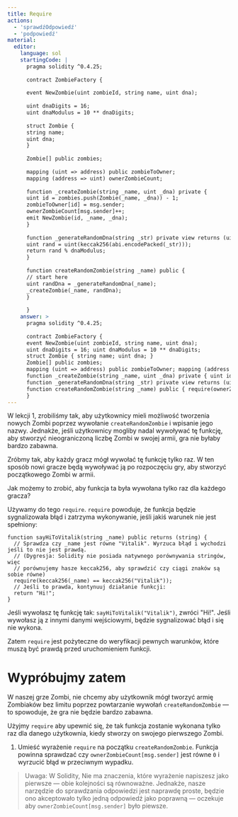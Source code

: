 ```yaml
---
title: Require
actions:
  - 'sprawdźOdpowiedź'
  - 'podpowiedź'
material:
  editor:
    language: sol
    startingCode: |
      pragma solidity ^0.4.25;
      
      contract ZombieFactory {
      
      event NewZombie(uint zombieId, string name, uint dna);
      
      uint dnaDigits = 16;
      uint dnaModulus = 10 ** dnaDigits;
      
      struct Zombie {
      string name;
      uint dna;
      }
      
      Zombie[] public zombies;
      
      mapping (uint => address) public zombieToOwner;
      mapping (address => uint) ownerZombieCount;
      
      function _createZombie(string _name, uint _dna) private {
      uint id = zombies.push(Zombie(_name, _dna)) - 1;
      zombieToOwner[id] = msg.sender;
      ownerZombieCount[msg.sender]++;
      emit NewZombie(id, _name, _dna);
      }
      
      function _generateRandomDna(string _str) private view returns (uint) {
      uint rand = uint(keccak256(abi.encodePacked(_str)));
      return rand % dnaModulus;
      }
      
      function createRandomZombie(string _name) public {
      // start here
      uint randDna = _generateRandomDna(_name);
      _createZombie(_name, randDna);
      }
      
      }
    answer: >
      pragma solidity ^0.4.25;
      
      contract ZombieFactory {
      event NewZombie(uint zombieId, string name, uint dna);
      uint dnaDigits = 16; uint dnaModulus = 10 ** dnaDigits;
      struct Zombie { string name; uint dna; }
      Zombie[] public zombies;
      mapping (uint => address) public zombieToOwner; mapping (address => uint) ownerZombieCount;
      function _createZombie(string _name, uint _dna) private { uint id = zombies.push(Zombie(_name, _dna)) - 1; zombieToOwner[id] = msg.sender; ownerZombieCount[msg.sender]++; emit NewZombie(id, _name, _dna); }
      function _generateRandomDna(string _str) private view returns (uint) { uint rand = uint(keccak256(abi.encodePacked(_str))); return rand % dnaModulus; }
      function createRandomZombie(string _name) public { require(ownerZombieCount[msg.sender] == 0); uint randDna = _generateRandomDna(_name); _createZombie(_name, randDna); }
      }
---
```

W lekcji 1, zrobiliśmy tak, aby użytkownicy mieli możliwość tworzenia nowych Zombi poprzez wywołanie `createRandomZombie` i wpisanie jego nazwy. Jednakże, jeśli użytkownicy mogliby nadal wywoływać tę funkcję, aby stworzyć nieograniczoną liczbę Zombi w swojej armii, gra nie byłaby bardzo zabawna.

Zróbmy tak, aby każdy gracz mógł wywołać tę funkcję tylko raz. W ten sposób nowi gracze będą wywoływać ją po rozpoczęciu gry, aby stworzyć początkowego Zombi w armii.

Jak możemy to zrobić, aby funkcja ta była wywołana tylko raz dla każdego gracza?

Używamy do tego `require`. `require` powoduje, że funkcja będzie sygnalizowała błąd i zatrzyma wykonywanie, jeśli jakiś warunek nie jest spełniony:

    function sayHiToVitalik(string _name) public returns (string) {
      // Sprawdza czy _name jest równe "Vitalik". Wyrzuca błąd i wychodzi jeśli to nie jest prawdą.
      // (Dygresja: Solidity nie posiada natywnego porównywania stringów, więc
      // porównujemy hasze keccak256, aby sprawdzić czy ciągi znaków są sobie równe)
      require(keccak256(_name) == keccak256("Vitalik"));
      // Jeśli to prawda, kontynuuj działanie funkcji:
      return "Hi!";
    }
    

Jeśli wywołasz tę funkcję tak: `sayHiToVitalik("Vitalik")`, zwróci "Hi!". Jeśli wywołasz ją z innymi danymi wejściowymi, będzie sygnalizować błąd i się nie wykona.

Zatem `require` jest pożyteczne do weryfikacji pewnych warunków, które muszą być prawdą przed uruchomieniem funkcji.

# Wypróbujmy zatem

W naszej grze Zombi, nie chcemy aby użytkownik mógł tworzyć armię Zombiaków bez limitu poprzez powtarzanie wywołań `createRandomZombie` — to spowoduje, że gra nie będzie bardzo zabawna.

Użyjmy `require` aby upewnić się, że tak funkcja zostanie wykonana tylko raz dla danego użytkownia, kiedy stworzy on swojego pierwszego Zombi.

1. Umieść wyrażenie `require` na początku `createRandomZombie`. Funkcja powinna sprawdzać czy `ownerZombieCount[msg.sender]` jest równe `0` i wyrzucić błąd w przeciwnym wypadku.

> Uwaga: W Solidity, Nie ma znaczenia, które wyrażenie napiszesz jako pierwsze — obie kolejności są równoważne. Jednakże, nasze narzędzie do sprawdzania odpowiedzi jest naprawdę proste, będzie ono akceptowało tylko jedną odpowiedź jako poprawną — oczekuje aby `ownerZombieCount[msg.sender]` było piewsze.